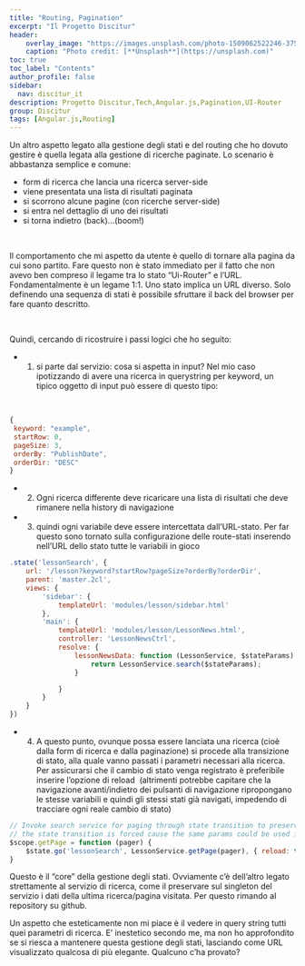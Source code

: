 ```yaml
---
title: "Routing, Pagination"
excerpt: "Il Progetto Discitur"
header:
    overlay_image: "https://images.unsplash.com/photo-1509062522246-3755977927d7?auto=format&fit=crop&w=1404&q=80"
    caption: "Photo credit: [**Unsplash**](https://unsplash.com)"
toc: true
toc_label: "Contents"
author_profile: false
sidebar:
  nav: discitur_it
description: Progetto Discitur,Tech,Angular.js,Pagination,UI-Router
group: Discitur
tags: [Angular.js,Routing]
---
```


Un altro aspetto legato alla gestione degli stati e del routing che ho
dovuto gestire è quella legata alla gestione di ricerche paginate. Lo scenario
è abbastanza semplice e comune:

- form di ricerca che lancia una ricerca
     server-side
- viene presentata una lista di risultati
     paginata
- si scorrono alcune pagine (con ricerche
     server-side)
- si entra nel dettaglio di uno dei risultati
- si torna indietro (back)...(boom!)

 

Il comportamento che mi aspetto da utente è quello di tornare alla pagina
da cui sono partito. Fare questo non è stato immediato per il fatto che non
avevo ben compreso il legame tra lo stato “Ui-Router” e l’URL. Fondamentalmente
è un legame 1:1. Uno stato implica un URL diverso. Solo definendo una sequenza
di stati è possibile sfruttare il back del browser per fare quanto descritto.

 

Quindi, cercando di ricostruire i passi logici che ho seguito:

- 1) si parte dal servizio: cosa si aspetta in
     input? Nel mio caso ipotizzando di avere una ricerca in querystring per
     keyword, un tipico oggetto di input può essere di questo tipo:

  

```js
{ 
 keyword: "example",
 startRow: 0,
 pageSize: 3,
 orderBy: "PublishDate",
 orderDir: "DESC"
}
```


- 2) Ogni ricerca differente deve ricaricare una
     lista di risultati che deve rimanere nella history di navigazione
- 3) quindi ogni variabile deve essere
     intercettata dall’URL-stato. Per far questo sono tornato sulla
     configurazione delle route-stati inserendo nell’URL dello stato tutte le
     variabili in gioco



```js
.state('lessonSearch', {
    url: '/lesson?keyword?startRow?pageSize?orderBy?orderDir',
    parent: 'master.2cl',
    views: {
        'sidebar': {
            templateUrl: 'modules/lesson/sidebar.html'
        },
        'main': {
            templateUrl: 'modules/lesson/LessonNews.html',
            controller: 'LessonNewsCtrl',
            resolve: {
                lessonNewsData: function (LessonService, $stateParams) {
                    return LessonService.search($stateParams);
                }

            }
        }
    }
})
```



- 4) A questo punto, ovunque possa essere lanciata
     una ricerca (cioè dalla form di ricerca e dalla paginazione) si procede
     alla transizione di stato, alla quale vanno passati i parametri necessari
     alla ricerca. Per assicurarsi che il cambio di stato venga registrato è
     preferibile inserire l’opzione di reload 
     (altrimenti potrebbe capitare che la navigazione avanti/indietro
     dei pulsanti di navigazione ripropongano le stesse variabili e quindi gli
     stessi stati già navigati, impedendo di tracciare ogni reale cambio di stato)



```js
// Invoke search service for paging through state transition to preserve paging history
// the state transition is forced cause the same params could be used in previous navigations
$scope.getPage = function (pager) {
    $state.go('lessonSearch', LessonService.getPage(pager), { reload: true })               
}
```

Questo è il “core” della gestione degli stati. Ovviamente c’è dell’altro
legato strettamente al servizio di ricerca, come il preservare sul singleton
del servizio i dati della ultima ricerca/pagina visitata. Per questo rimando al
repository su github.

Un aspetto che esteticamente non mi piace è il vedere in query string tutti
quei parametri di ricerca. E’ inestetico secondo me, ma non ho approfondito se
si riesca a mantenere questa gestione degli stati, lasciando come URL
visualizzato qualcosa di più elegante. Qualcuno c’ha provato?